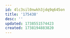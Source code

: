 ```yaml
---
id: 4lc3sil0nwkh3jdq9q645on
title: '175438'
desc: ''
updated: 1738551574423
created: 1738194883820
---
```

